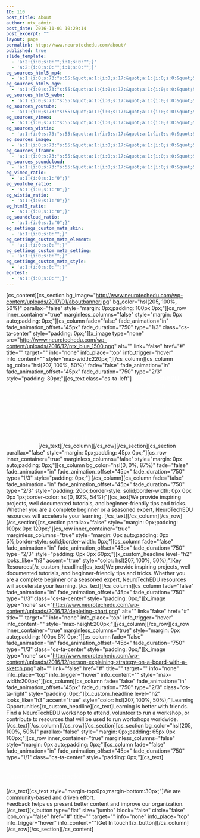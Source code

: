 ```yaml
---
ID: 110
post_title: About
author: ntx_admin
post_date: 2016-11-01 10:29:14
post_excerpt: ""
layout: page
permalink: http://www.neurotechedu.com/about/
published: true
slide_template:
  - 'a:2:{i:0;s:0:"";i:1;s:0:"";}'
  - 'a:2:{i:0;s:0:"";i:1;s:0:"";}'
eg_sources_html5_mp4:
  - 'a:1:{i:0;s:73:"s:55:&quot;a:1:{i:0;s:17:&quot;a:1:{i:0;s:0:&quot;&quot;;}&quot;;}&quot;;";}'
eg_sources_html5_ogv:
  - 'a:1:{i:0;s:73:"s:55:&quot;a:1:{i:0;s:17:&quot;a:1:{i:0;s:0:&quot;&quot;;}&quot;;}&quot;;";}'
eg_sources_html5_webm:
  - 'a:1:{i:0;s:73:"s:55:&quot;a:1:{i:0;s:17:&quot;a:1:{i:0;s:0:&quot;&quot;;}&quot;;}&quot;;";}'
eg_sources_youtube:
  - 'a:1:{i:0;s:73:"s:55:&quot;a:1:{i:0;s:17:&quot;a:1:{i:0;s:0:&quot;&quot;;}&quot;;}&quot;;";}'
eg_sources_vimeo:
  - 'a:1:{i:0;s:73:"s:55:&quot;a:1:{i:0;s:17:&quot;a:1:{i:0;s:0:&quot;&quot;;}&quot;;}&quot;;";}'
eg_sources_wistia:
  - 'a:1:{i:0;s:73:"s:55:&quot;a:1:{i:0;s:17:&quot;a:1:{i:0;s:0:&quot;&quot;;}&quot;;}&quot;;";}'
eg_sources_image:
  - 'a:1:{i:0;s:73:"s:55:&quot;a:1:{i:0;s:17:&quot;a:1:{i:0;s:0:&quot;&quot;;}&quot;;}&quot;;";}'
eg_sources_iframe:
  - 'a:1:{i:0;s:73:"s:55:&quot;a:1:{i:0;s:17:&quot;a:1:{i:0;s:0:&quot;&quot;;}&quot;;}&quot;;";}'
eg_sources_soundcloud:
  - 'a:1:{i:0;s:73:"s:55:&quot;a:1:{i:0;s:17:&quot;a:1:{i:0;s:0:&quot;&quot;;}&quot;;}&quot;;";}'
eg_vimeo_ratio:
  - 'a:1:{i:0;s:1:"0";}'
eg_youtube_ratio:
  - 'a:1:{i:0;s:1:"0";}'
eg_wistia_ratio:
  - 'a:1:{i:0;s:1:"0";}'
eg_html5_ratio:
  - 'a:1:{i:0;s:1:"0";}'
eg_soundcloud_ratio:
  - 'a:1:{i:0;s:1:"0";}'
eg_settings_custom_meta_skin:
  - 'a:1:{i:0;s:0:"";}'
eg_settings_custom_meta_element:
  - 'a:1:{i:0;s:0:"";}'
eg_settings_custom_meta_setting:
  - 'a:1:{i:0;s:0:"";}'
eg_settings_custom_meta_style:
  - 'a:1:{i:0;s:0:"";}'
eg-test:
  - 'a:1:{i:0;s:0:"";}'
---
```

[cs_content][cs_section bg_image="http://www.neurotechedu.com/wp-content/uploads/2017/01/aboutbanner.jpg" bg_color="hsl(205, 100%, 50%)" parallax="false" style="margin: 0px;padding: 100px 0px;"][cs_row inner_container="true" marginless_columns="false" style="margin: 0px auto;padding: 0px;"][cs_column fade="false" fade_animation="in" fade_animation_offset="45px" fade_duration="750" type="1/3" class="cs-ta-center" style="padding: 0px;"][x_image type="none" src="http://www.neurotechedu.com/wp-content/uploads/2016/12/ntx_blue_1500.png" alt="" link="false" href="#" title="" target="" info="none" info_place="top" info_trigger="hover" info_content="" style="max-width:220px;"][/cs_column][cs_column bg_color="hsl(207, 100%, 50%)" fade="false" fade_animation="in" fade_animation_offset="45px" fade_duration="750" type="2/3" style="padding: 30px;"][cs_text class="cs-ta-left"]<span style="color:white; font-size:1.2em; font-weight:100;"> <strong>NeuroTechEDU</strong> is the education initiative of NeuroTechX. NeuroTechX is an international network of  hackers, enthusiasts, researchers and experts who together to drive innovation and foster collaboration at local and international scales. The core mission of NeuroTechEDU is to provide key resources and learning opportunities that are accessible to everyone in the NeuroTechX community. We believe that neurotechnology is key to better understanding and to improving who we are, and that everyone should be able to participate. </span>[/cs_text][/cs_column][/cs_row][/cs_section][cs_section parallax="false" style="margin: 0px;padding: 45px 0px;"][cs_row inner_container="true" marginless_columns="false" style="margin: 0px auto;padding: 0px;"][cs_column bg_color="hsl(0, 0%, 87%)" fade="false" fade_animation="in" fade_animation_offset="45px" fade_duration="750" type="1/3" style="padding: 0px;"]&nbsp;[/cs_column][cs_column fade="false" fade_animation="in" fade_animation_offset="45px" fade_duration="750" type="2/3" style="padding: 20px;border-style: solid;border-width: 0px 0px 0px 1px;border-color: hsl(0, 92%, 54%);"][cs_text]We provide inspiring projects, well documented tutorials, and beginner-friendly tips and tricks. Whether you are a complete beginner or a seasoned expert, NeuroTechEDU  resources will accelerate your learning. [/cs_text][/cs_column][/cs_row][/cs_section][cs_section parallax="false" style="margin: 0px;padding: 100px 0px 120px;"][cs_row inner_container="true" marginless_columns="true" style="margin: 0px auto;padding: 0px 5%;border-style: solid;border-width: 0px;"][cs_column fade="false" fade_animation="in" fade_animation_offset="45px" fade_duration="750" type="2/3" style="padding: 0px 0px 60px;"][x_custom_headline level="h2" looks_like="h3" accent="true" style="color: hsl(207, 100%, 50%);"]Key Resources[/x_custom_headline][cs_text]We provide inspiring projects, well documented tutorials, and beginner-friendly tips and tricks. Whether you are a complete beginner or a seasoned expert, NeuroTechEDU  resources will accelerate your learning. [/cs_text][/cs_column][cs_column fade="false" fade_animation="in" fade_animation_offset="45px" fade_duration="750" type="1/3" class="cs-ta-center" style="padding: 0px;"][x_image type="none" src="http://www.neurotechedu.com/wp-content/uploads/2016/12/depleting-chart.png" alt="" link="false" href="#" title="" target="" info="none" info_place="top" info_trigger="hover" info_content="" style="max-height:200px;"][/cs_column][/cs_row][cs_row inner_container="true" marginless_columns="true" style="margin: 0px auto;padding: 100px 5% 0px;"][cs_column fade="false" fade_animation="in" fade_animation_offset="45px" fade_duration="750" type="1/3" class="cs-ta-center" style="padding: 0px;"][x_image type="none" src="http://www.neurotechedu.com/wp-content/uploads/2016/12/person-explaining-strategy-on-a-board-with-a-sketch.png" alt="" link="false" href="#" title="" target="" info="none" info_place="top" info_trigger="hover" info_content="" style="max-width:200px;"][/cs_column][cs_column fade="false" fade_animation="in" fade_animation_offset="45px" fade_duration="750" type="2/3" class="cs-ta-right" style="padding: 0px;"][x_custom_headline level="h2" looks_like="h3" accent="true" style="color: hsl(207, 100%, 50%);"]Learning Opportunities[/x_custom_headline][cs_text]Learning is better with friends. Find a NeuroTechEDU workshop to attend, volunteer to run a workshop, or contribute to resources that will be used to run workshops worldwide. [/cs_text][/cs_column][/cs_row][/cs_section][cs_section bg_color="hsl(205, 100%, 50%)" parallax="false" style="margin: 0px;padding: 65px 0px 100px;"][cs_row inner_container="true" marginless_columns="false" style="margin: 0px auto;padding: 0px;"][cs_column fade="false" fade_animation="in" fade_animation_offset="45px" fade_duration="750" type="1/1" class="cs-ta-center" style="padding: 0px;"][cs_text]<h2><span style="font-family:'Open Sans'; font-weight:100;color:white;">Questions/Feedback?</span></h2>[/cs_text][cs_text style="margin-top:0px;margin-bottom:30px;"]We are community-based and driven effort.<br>Feedback helps us present better content and improve our organization.[/cs_text][x_button type="flat" size="jumbo" block="false" circle="false" icon_only="false" href="#" title="" target="" info="none" info_place="top" info_trigger="hover" info_content=""]Get In touch![/x_button][/cs_column][/cs_row][/cs_section][/cs_content]